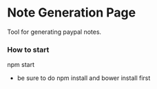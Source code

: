 Note Generation Page
=====

Tool for generating paypal notes.

### How to start
npm start
* be sure to do npm install and bower install first
